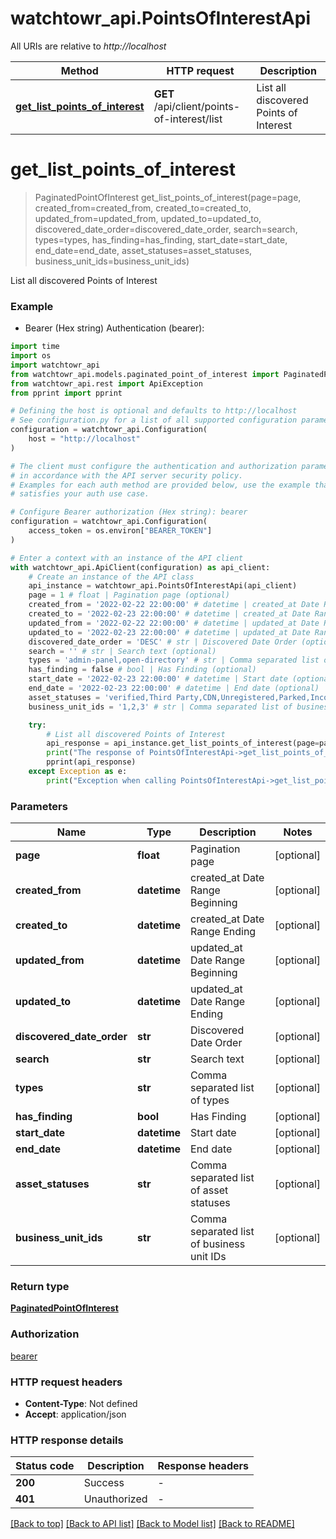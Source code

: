 # watchtowr_api.PointsOfInterestApi

All URIs are relative to *http://localhost*

Method | HTTP request | Description
------------- | ------------- | -------------
[**get_list_points_of_interest**](PointsOfInterestApi.md#get_list_points_of_interest) | **GET** /api/client/points-of-interest/list | List all discovered Points of Interest


# **get_list_points_of_interest**
> PaginatedPointOfInterest get_list_points_of_interest(page=page, created_from=created_from, created_to=created_to, updated_from=updated_from, updated_to=updated_to, discovered_date_order=discovered_date_order, search=search, types=types, has_finding=has_finding, start_date=start_date, end_date=end_date, asset_statuses=asset_statuses, business_unit_ids=business_unit_ids)

List all discovered Points of Interest

### Example

* Bearer (Hex string) Authentication (bearer):
```python
import time
import os
import watchtowr_api
from watchtowr_api.models.paginated_point_of_interest import PaginatedPointOfInterest
from watchtowr_api.rest import ApiException
from pprint import pprint

# Defining the host is optional and defaults to http://localhost
# See configuration.py for a list of all supported configuration parameters.
configuration = watchtowr_api.Configuration(
    host = "http://localhost"
)

# The client must configure the authentication and authorization parameters
# in accordance with the API server security policy.
# Examples for each auth method are provided below, use the example that
# satisfies your auth use case.

# Configure Bearer authorization (Hex string): bearer
configuration = watchtowr_api.Configuration(
    access_token = os.environ["BEARER_TOKEN"]
)

# Enter a context with an instance of the API client
with watchtowr_api.ApiClient(configuration) as api_client:
    # Create an instance of the API class
    api_instance = watchtowr_api.PointsOfInterestApi(api_client)
    page = 1 # float | Pagination page (optional)
    created_from = '2022-02-22 22:00:00' # datetime | created_at Date Range Beginning (optional)
    created_to = '2022-02-23 22:00:00' # datetime | created_at Date Range Ending (optional)
    updated_from = '2022-02-22 22:00:00' # datetime | updated_at Date Range Beginning (optional)
    updated_to = '2022-02-23 22:00:00' # datetime | updated_at Date Range Ending (optional)
    discovered_date_order = 'DESC' # str | Discovered Date Order (optional)
    search = '' # str | Search text (optional)
    types = 'admin-panel,open-directory' # str | Comma separated list of types (optional)
    has_finding = false # bool | Has Finding (optional)
    start_date = '2022-02-23 22:00:00' # datetime | Start date (optional)
    end_date = '2022-02-23 22:00:00' # datetime | End date (optional)
    asset_statuses = 'verified,Third Party,CDN,Unregistered,Parked,Incorrect Identification,Hanging Cloud IP,pending,VerifiedOutOfScope,VerifiedReducedAttack,Tracked' # str | Comma separated list of asset statuses (optional)
    business_unit_ids = '1,2,3' # str | Comma separated list of business unit IDs (optional)

    try:
        # List all discovered Points of Interest
        api_response = api_instance.get_list_points_of_interest(page=page, created_from=created_from, created_to=created_to, updated_from=updated_from, updated_to=updated_to, discovered_date_order=discovered_date_order, search=search, types=types, has_finding=has_finding, start_date=start_date, end_date=end_date, asset_statuses=asset_statuses, business_unit_ids=business_unit_ids)
        print("The response of PointsOfInterestApi->get_list_points_of_interest:\n")
        pprint(api_response)
    except Exception as e:
        print("Exception when calling PointsOfInterestApi->get_list_points_of_interest: %s\n" % e)
```



### Parameters

Name | Type | Description  | Notes
------------- | ------------- | ------------- | -------------
 **page** | **float**| Pagination page | [optional] 
 **created_from** | **datetime**| created_at Date Range Beginning | [optional] 
 **created_to** | **datetime**| created_at Date Range Ending | [optional] 
 **updated_from** | **datetime**| updated_at Date Range Beginning | [optional] 
 **updated_to** | **datetime**| updated_at Date Range Ending | [optional] 
 **discovered_date_order** | **str**| Discovered Date Order | [optional] 
 **search** | **str**| Search text | [optional] 
 **types** | **str**| Comma separated list of types | [optional] 
 **has_finding** | **bool**| Has Finding | [optional] 
 **start_date** | **datetime**| Start date | [optional] 
 **end_date** | **datetime**| End date | [optional] 
 **asset_statuses** | **str**| Comma separated list of asset statuses | [optional] 
 **business_unit_ids** | **str**| Comma separated list of business unit IDs | [optional] 

### Return type

[**PaginatedPointOfInterest**](PaginatedPointOfInterest.md)

### Authorization

[bearer](../README.md#bearer)

### HTTP request headers

 - **Content-Type**: Not defined
 - **Accept**: application/json

### HTTP response details
| Status code | Description | Response headers |
|-------------|-------------|------------------|
**200** | Success |  -  |
**401** | Unauthorized |  -  |

[[Back to top]](#) [[Back to API list]](../README.md#documentation-for-api-endpoints) [[Back to Model list]](../README.md#documentation-for-models) [[Back to README]](../README.md)

